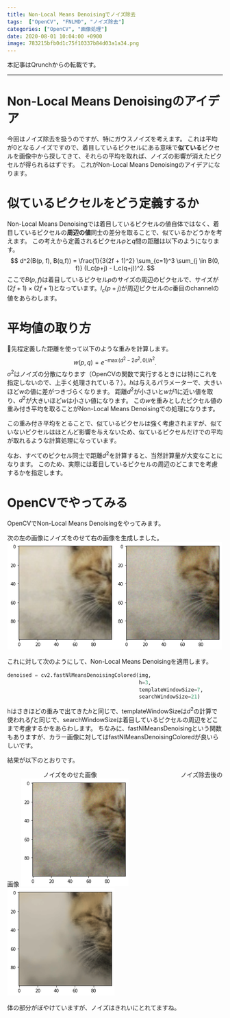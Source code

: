 ```yaml
---
title: Non-Local Means Denoisingでノイズ除去
tags:  ["OpenCV", "FNLMD", "ノイズ除去"]
categories: ["OpenCV", "画像処理"]
date: 2020-08-01 10:04:00 +0900
image: 783215bfb0d1c75f10337b84d03a1a34.png
---
```

本記事はQrunchからの転載です。
___
# Non-Local Means Denoisingのアイデア

今回はノイズ除去を扱うのですが、特にガウスノイズを考えます。
これは平均が0となるノイズですので、着目しているピクセルにある意味で**似ている**ピクセルを画像中から探してきて、それらの平均を取れば、ノイズの影響が消えたピクセルが得られるはずです。
これがNon-Local Means Denoisingのアイデアになります。

# 似ているピクセルをどう定義するか

Non-Local Means Denoisingでは着目しているピクセルの値自体ではなく、着目しているピクセルの**周辺の値**同士の差分を取ることで、似ているかどうかを考えます。
この考えから定義されるピクセル$p$と$q$間の距離は以下のようになります。
$$ d^2(B(p, f), B(q,f)) = \frac{1}{3(2f + 1)^2} \sum_{c=1}^3 \sum_{j \in B(0, f)} (I_c(p+j) - I_c(q+j))^2. $$
ここで$B(p,f)$は着目しているピクセル$p$のサイズの周辺のピクセルで、サイズが$(2f + 1) \times (2f + 1)$となっています。$I_c(p+j)$が周辺ピクセルの$c$番目のchannelの値をあらわします。

# 平均値の取り方

先程定義した距離を使って以下のような重みを計算します。
$$ w(p,q) = e^{-\max(d^2 - 2\sigma^2, 0) / h^2}. $$
$\sigma^2$はノイズの分散になります（OpenCVの関数で実行するときには特にこれを指定しないので、上手く処理されている？）。$h$は与えるパラメーターで、大きいほど$w$の値に差がつきづらくなります。
距離$d^2$が小さいと$w$が1に近い値を取り、$d^2$が大きいほど$w$は小さい値になります。
この$w$を重みとしたピクセル値の重み付き平均を取ることがNon-Local Means Denoisingでの処理になります。

この重み付き平均をとることで、似ているピクセルは強く考慮されますが、似ていないピクセルはほとんど影響を与えないため、似ているピクセルだけでの平均が取れるような計算処理になっています。

なお、すべてのピクセル同士で距離$d^2$を計算すると、当然計算量が大変なことになります。
このため、実際には着目しているピクセルの周辺のどこまでを考慮するかを指定します。

# OpenCVでやってみる

OpenCVでNon-Local Means Denoisingをやってみます。

次の左の画像にノイズをのせて右の画像を生成しました。
![](c9b2cd84393504aa9ce6c0f9929fe958.png)![](74a87a7adb65b77787e724d2e7e407e5.png)

これに対して次のようにして、Non-Local Means Denoisingを適用します。

``` Python
denoised = cv2.fastNlMeansDenoisingColored(img, 
                                           h=3, 
                                           templateWindowSize=7,
                                           searchWindowSize=21)
```

hはさきほどの重みで出てきた$h$と同じで、templateWindowSizeは$d^2$の計算で使われる$f$と同じで、searchWindowSizeは着目しているピクセルの周辺をどこまで考慮するかをあらわします。
ちなみに、fastNlMeansDenoisingという関数もありますが、カラー画像に対してはfastNlMeansDenoisingColoredが良いらしいです。

結果が以下のとおりです。

　　　　　　ノイズをのせた画像　　　　　　　　　　　　　　ノイズ除去後の画像
![](94e96605a92c5ed4a27fc7f1d01b261b.png)![](783215bfb0d1c75f10337b84d03a1a34.png)

体の部分がぼやけていますが、ノイズはきれいにとれてますね。

